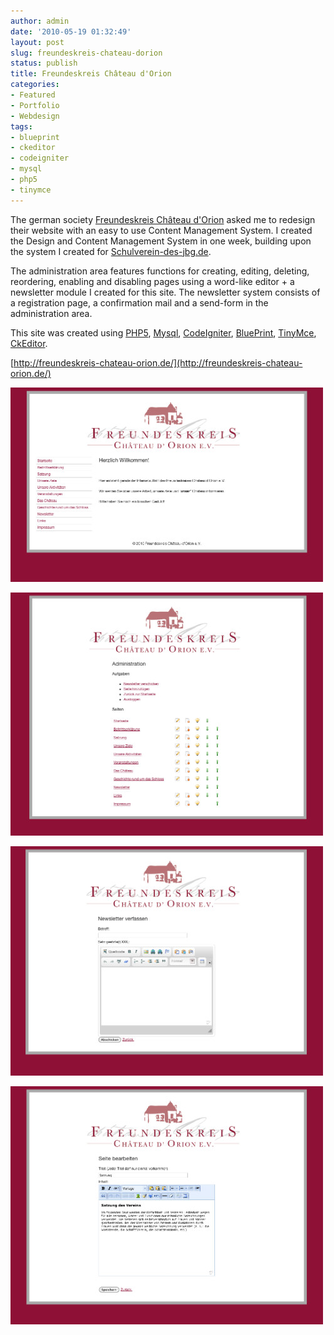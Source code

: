 ```yaml
---
author: admin
date: '2010-05-19 01:32:49'
layout: post
slug: freundeskreis-chateau-dorion
status: publish
title: Freundeskreis Château d'Orion
categories:
- Featured
- Portfolio
- Webdesign
tags:
- blueprint
- ckeditor
- codeigniter
- mysql
- php5
- tinymce
---
```


The german society [Freundeskreis Château
d'Orion](http://freundeskreis-chateau-orion.de/) asked me to redesign
their website with an easy to use Content Management System. I created
the Design and Content Management System in one week, building upon the
system I created for
[Schulverein-des-jbg.de](http://juliangruber.com/2009/11/22/schulverein-des-jbg-de/).

The administration area features functions for creating, editing,
deleting, reordering, enabling and disabling pages using a word-like
editor + a newsletter module I created for this site. The newsletter
system consists of a registration page, a confirmation mail and a
send-form in the administration area.

This site was created using
[PHP5](http://php.net/), [Mysql](http://mysql.com/),
[CodeIgniter](http://codeigniter.com/),
[BluePrint](http://code.google.com/p/blueprintcss/),
[TinyMce](http://tinymce.moxiecode.com/),
[CkEditor](http://ckeditor.com/).

[http://freundeskreis-chateau-orion.de/](http://freundeskreis-chateau-orion.de/)

[![Frontend](/images/chateau/frontend.jpg)](/images-full/chateau/frontend.png)

[![Backend Dashboard](/images/chateau/backend-dashboard.jpg)](/images-full/chateau/backend-dashboard.png)

[![Backend Newsletter](/images/chateau/backend-newsletter.jpg)](/images-full/chateau/backend-newsletter.png)

[![Backend Page](/images/chateau/backend-page.jpg)](/images-full/chateau/backend-page.png)
